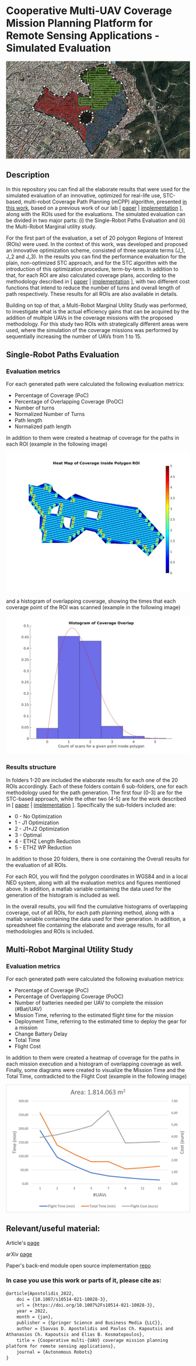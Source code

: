 # Cooperative Multi-UAV Coverage Mission Planning Platform for Remote Sensing Applications - Simulated Evaluation

![mCPP plan](paths.png)


## Description
In this repository you can find all the elaborate results that were used for the simulated evaluation of an
innovative, optimized for real-life use, STC-based, multi-robot Coverage Path Planning (mCPP) algorithm, presented [in this work](https://arxiv.org/abs/2201.07030), based on a previous work of our lab
[ [paper](http://kapoutsis.info/wp-content/uploads/2017/02/j3.pdf) | [implementation](https://github.com/athakapo/DARP) ], along with the
ROIs used for the evaluations. The simulated evaluation can be divided in two major parts: (i) the Single-Robot Paths Evaluation and (ii) the Multi-Robot Marginal
utility study.

For the first part of the evaluation, a set of 20 polygon Regions of Interest (ROIs) were used.
In the context of this work, was developed and proposed an innovative optimization scheme,
consisted of three separate terms (J_1, J_2 and J_3). In the results you can find the performance evaluation for the plain,
non-optimized STC approach, and for the STC algorithm with the introduction of this optimization procedure, term-by-term.
In addition to that, for each ROI are also calculated coverage plans, according to the methodology described in
[ [paper](https://arxiv.org/abs/1907.09224) | [implementation](https://github.com/ethz-asl/polygon_coverage_planning) ], with two different cost
functions that intend to reduce the number of turns and overall length of path respectively. These results for all ROIs are also available
in details.

Building on top of that, a Multi-Robot Marginal Utility Study was performed, to investigate what is the actual
efficiency gains that can be acquired by the addition of multiple UAVs in the coverage missions with the proposed methodology.
For this study two ROIs with strategically different areas were used, where the simulation of the coverage missions was performed
by sequentially increasing the number of UAVs from 1 to 15.


## Single-Robot Paths Evaluation
### Evaluation metrics
For each generated path were calculated the following evaluation metrics:

- Percentage of Coverage (PoC)
- Percentage of Overlapping Coverage (PoOC)
- Number of turns
- Normalized Number of Turns
- Path length
- Normalized path length

In addition to them were created a heatmap of coverage for the paths in each ROI (example in the following image)

![heatmap of coverage](HM.jpg)

and a histogram of overlapping coverage, showing the times that each coverage point of the ROI was scanned (example in the
following image)

![histogram of overlapping coverage](HOC.jpg)


### Results structure
In folders 1-20 are included the elaborate results for each one of the 20 ROIs accordingly. Each of these folders
contain 6 sub-folders, one for each methodology used for the path generation. The first four (0-3) are for the STC-based
approach, while the other two (4-5) are for the work described in [ [paper](https://arxiv.org/abs/1907.09224) | [implementation](https://github.com/ethz-asl/polygon_coverage_planning) ]. Specifically the sub-folders included are:

- 0 - No Optimization
- 1 - J1 Optimization
- 2 - J1+J2 Optimization
- 3 - Optimal
- 4 - ETHZ Length Reduction
- 5 - ETHZ WP Reduction

In addition to those 20 folders, there is one containing the Overall results for the evaluation of all ROIs.

For each ROI, you will find the polygon coordinates in WGS84 and in a local NED system, along with all the
evaluation metrics and figures mentioned above. In addition, a matlab variable containing the data used for the generation
of the histogram is included as well.

In the overall results, you will find the cumulative histograms of overlapping coverage, out of all ROIs, for each path
planning method, along with a matlab variable containing the data used for their generation. In addition, a spreadsheet
file containing the elaborate and average results, for all methodologies and ROIs is included.

## Multi-Robot Marginal Utility Study
### Evaluation metrics
For each generated path were calculated the following evaluation metrics:

- Percentage of Coverage (PoC)
- Percentage of Overlapping Coverage (PoOC)
- Number of batteries needed per UAV to complete the mission (#Bat/UAV)
- Mission Time, referring to the estimated flight time for the mission
- Deployment Time, referring to the estimated time to deploy the gear for a mission
- Change Battery Delay
- Total Time
- Flight Cost

In addition to them were created a heatmap of coverage for the paths in each mission execution and a histogram of overlapping coverage as well.
Finally, some diagrams were created to visualize the Mission Time and the Total Time, contradicted to the Flight Cost (example in the following image)

![#UAVs/Time/Cost diagram](Testbed-4.png)

## Relevant/useful material:

Article's [page](https://link.springer.com/article/10.1007%2Fs10514-021-10028-3)

arXiv [page](https://arxiv.org/abs/2201.07030)

Paper's back-end module open source implementation [repo](https://github.com/savvas-ap/mCPP-optimized-DARP)


### In case you use this work or parts of it, please cite as:

```
@article{Apostolidis_2022,
	doi = {10.1007/s10514-021-10028-3},
	url = {https://doi.org/10.1007%2Fs10514-021-10028-3},
	year = 2022, 
	month = {jan},	
	publisher = {Springer Science and Business Media {LLC}}, 
	author = {Savvas D. Apostolidis and Pavlos Ch. Kapoutsis and Athanasios Ch. Kapoutsis and Elias B. Kosmatopoulos},	
	title = {Cooperative multi-{UAV} coverage mission planning platform for remote sensing applications}, 
	journal = {Autonomous Robots}
}
```